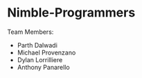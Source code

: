# Nimble-Programmers
Team Members:
- Parth Dalwadi
- Michael Provenzano
- Dylan Lorrilliere
- Anthony Panarello
